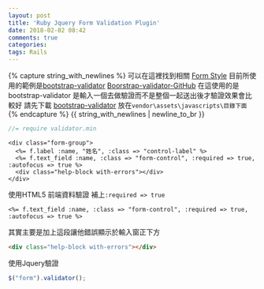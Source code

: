 ```yaml
---
layout: post
title: 'Ruby Jquery Form Validation Plugin'
date: 2018-02-02 08:42
comments: true
categories:
tags: Rails
---
```

{% capture string_with_newlines %}
可以在這裡找到相關 [Form Style](https://www.sitepoint.com/10-jquery-form-validation-plugins/)
目前所使用的範例是[bootstrap-validator](http://1000hz.github.io/bootstrap-validator/)
[Boorstrap-validator-GitHub](https://github.com/1000hz/bootstrap-validator)
在這使用的是bootstrap-validator 是輸入一個去做驗證而不是整個一起送出後才驗證效果會比較好
請先下載 [bootstrap-validator](https://raw.githubusercontent.com/1000hz/bootstrap-validator/master/dist/validator.min.js)
放在`vendor\assets\javascripts\目錄下面`
{% endcapture %}
{{ string_with_newlines | newline_to_br }}
```js
//= require validator.min
```
```erb
<div class="form-group">
  <%= f.label :name, "姓名", :class => "control-label" %>
  <%= f.text_field :name, :class => "form-control", :required => true, :autofocus => true %>
  <div class="help-block with-errors"></div>
</div>
```
使用HTML5 前端資料驗證 補上`:required => true`
```erb
<%= f.text_field :name, :class => "form-control", :required => true, :autofocus => true %>
```
其實主要是加上這段讓他錯誤顯示於輸入窗正下方
```html
<div class="help-block with-errors"></div>
```
使用Jquery驗證
```js
$("form").validator();
```